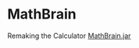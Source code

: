 # MathBrain
Remaking the Calculator
[MathBrain.jar](https://github.com/Geydson-Santos/MathBrain/tree/main/dist/MathBrain.jar)
